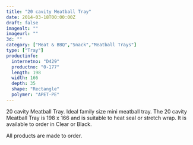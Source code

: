 ```yaml
---
title: "20 cavity Meatball Tray"
date: 2014-03-18T00:00:00Z
draft: false
imagealt: ""
imageurl: ""
3d: ""
category: ["Meat & BBQ","Snack","Meatball Trays"]
type: ["Tray"]
productinfo:
  internetno: "D429"
  productno: "0-177"
  length: 198
  width: 166
  depth: 35
  shape: "Rectangle"
  polymer: "APET-PE"
---
```

20 cavity Meatball Tray. Ideal family size mini meatball tray. The 20 cavity Meatball Tray is 198 x 166 and is suitable to heat seal or stretch wrap. It is available to order in Clear or Black.

 

All products are made to order.